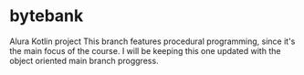 # bytebank
Alura Kotlin project
This branch features procedural programming, since it's the main focus of the course.
I will be keeping this one updated with the object oriented main branch proggress. 
